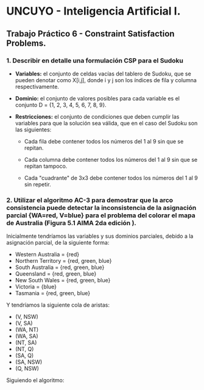 # UNCUYO - Inteligencia Artificial I.
## Trabajo Práctico 6 - Constraint Satisfaction Problems.

### 1. Describir en detalle una formulación CSP para el Sudoku

  - **Variables:** el conjunto de celdas vacías del tablero de Sudoku, que se pueden denotar como X[i,j], donde i y j son los índices de fila y columna respectivamente.

  - **Dominio:** el conjunto de valores posibles para cada variable es el conjunto D = {1, 2, 3, 4, 5, 6, 7, 8, 9}.

  - **Restricciones:** el conjunto de condiciones que deben cumplir las variables para que la solución sea válida, que en el caso del Sudoku son las siguientes:
    - Cada fila debe contener todos los números del 1 al 9 sin que se repitan.

    - Cada columna debe contener todos los números del 1 al 9 sin que se repitan tampoco.

    - Cada "cuadrante" de 3x3 debe contener todos los números del 1 al 9 sin repetir.

### 2. Utilizar el algoritmo AC-3 para demostrar que la arco consistencia puede detectar la inconsistencia de la asignación parcial {WA=red, V=blue} para el problema del colorar el mapa de Australia (Figura 5.1 AIMA 2da edición ).


Inicialmente tendríamos las variables y sus dominios parciales, debido a la asignación parcial, de la siguiente forma:

- Western Australia = {red}
- Northern Territory = {red, green, blue}
- South Australia = {red, green, blue}
- Queensland = {red, green, blue}
- New South Wales = {red, green, blue}
- Victoria = {blue}
- Tasmania = {red, green, blue}

Y tendríamos la siguiente cola de aristas:

- (V, NSW)
- (V, SA)
- (WA, NT)
- (WA, SA)
- (NT, SA)
- (NT, Q)
- (SA, Q)
- (SA, NSW)
- (Q, NSW)


Siguiendo el algoritmo:

